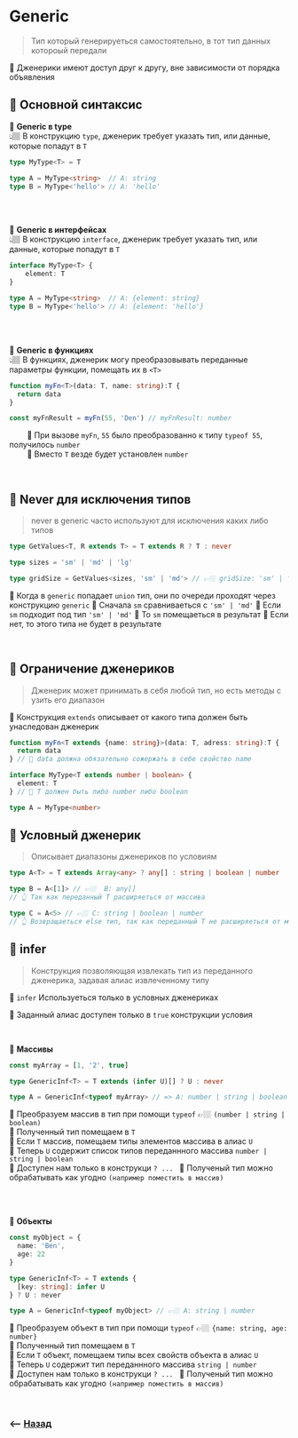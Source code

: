 # Generic
> Тип который генерируеться самостоятельно, в тот тип данных котороый передали

🔹 Дженерики имеют доступ друг к другу, вне зависимости от порядка объявления

## 🚩 Основной синтаксис

💠 **Generic в type**   
👆🏽 В конструкцию `type`, дженерик требует указать тип, или данные, которые попадут в `T`

```typescript
type MyType<T> = T

type A = MyType<string>  // A: string
type B = MyType<'hello'> // A: 'hello'
```

<br>
<br>

💠 **Generic в интерфейсах**   
👆🏽 В конструкцию `interface`, дженерик требует указать тип, или данные, которые попадут в `T`

```typescript
interface MyType<T> {
    element: T
}

type A = MyType<string>  // A: {element: string}
type B = MyType<'hello'> // A: {element: 'hello'}
```

<br>
<br>

💠 **Generic в функциях**   
👆🏽 В функциях, дженерик могу преобразовывать переданные параметры функции, помещать их в `<T>`

```typescript
function myFn<T>(data: T, name: string):T {
  return data
}

const myFnResult = myFn(55, 'Den') // myFnResult: number
``` 
&emsp;&emsp; 🎯 При вызове `myFn`, `55` было преобразованно к типу `typeof 55`, получилось `number`  
&emsp;&emsp; 🎯 Вместо `T` везде будет установлен `number`

<br>

## 🚩 Never для исключения типов
> never в generic часто используют для исключения каких либо типов

```typescript
type GetValues<T, R extends T> = T extends R ? T : never

type sizes = 'sm' | 'md' | 'lg'

type gridSize = GetValues<sizes, 'sm' | 'md'> // 👉🏼 gridSize: 'sm' | 'md'
``` 
🎯 Когда в `generic` попадает `union` тип, они по очереди проходят через конструкцию `generic`
🎯 Сначала `sm` сравниваеться с `'sm' | 'md'`
🎯 Если `sm` подходит под тип `'sm' | 'md'`
🎯 То `sm` помещаеться в результат
🎯 Если нет, то этого типа не будет в результате

<br>

## 🚩 Ограничение дженериков
> Дженерик может принимать в себя любой тип, но есть методы с узить его диапазон

🔹 Конструкция `extends` описывает от какого типа должен быть унаследован дженерик

```typescript
function myFn<T extends {name: string}>(data: T, adress: string):T {
  return data
} // 🎯 data должна обязательно сожержать в себе свойство name

interface MyType<T extends number | boolean> {
  element: T
} // 🎯 T должен быть либо number либо boolean

type A = MyType<number>
```        

## 🚩 Условный дженерик
> Описывает диапазоны дженериков по условиям

```typescript
type A<T> = T extends Array<any> ? any[] : string | boolean | number

type B = A<[1]> // 👉🏼  B: any[] 
// 👆 Так как переданный T расширяеться от массива

type C = A<5> // 👉🏼 C: string | boolean | number
// 👆 Возвращаеться else тип, так как переданный T не расширяеться от массива
```

## 🚩 infer
> Конструкция позволяющая извлекать тип из переданного дженерика, задавая алиас извлеченному типу

🔹 `infer` Используеться только в условных дженериках       

🔹 Заданный алиас доступен только в `true` конструкции условия       

<br>

💠 **Массивы**     

```typescript
const myArray = [1, '2', true]

type GenericInf<T> = T extends (infer U)[] ? U : never 

type A = GenericInf<typeof myArray> // => A: number | string | boolean
```
🎯 Преобразуем массив в тип при помощи `typeof` 👉🏼 `(number | string | boolean)`      
🎯 Полученный тип помещаем в `T`      
🎯 Если `T` массив, помещаем типы элементов массива в алиас `U`  
🎯 Теперь `U` содержит список типов переданнного массива `number | string | boolean`  
🎯 Доступен нам только в конструкци `? ... `
🎯 Полученый тип можно обрабатывать как угодно `(например поместить в массив)`
       
<br>
<br>

💠 **Объекты**     
```typescript
const myObject = {
  name: 'Ben',
  age: 22
}

type GenericInf<T> = T extends {
  [key: string]: infer U
} ? U : never

type A = GenericInf<typeof myObject> // 👉🏼 A: string | number
```
🎯 Преобразуем объект в тип при помощи `typeof` 👉🏼 `{name: string, age: number}`      
🎯 Полученный тип помещаем в `T`      
🎯 Если `T` объект, помещаем типы всех свойств объекта в алиас `U`  
🎯 Теперь `U` содержит тип переданнного массива `string | number`  
🎯 Доступен нам только в конструкци `? ... `
🎯 Полученый тип можно обрабатывать как угодно `(например поместить в массив)`

<br>

### ⟵ **<a href="../../readme.md">Назад</a>**